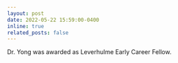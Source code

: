 ```yaml
---
layout: post
date: 2022-05-22 15:59:00-0400
inline: true
related_posts: false
---
```


Dr. Yong was awarded as Leverhulme Early Career Fellow.
